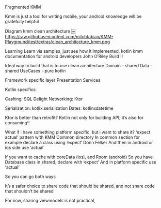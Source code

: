 Fragmented KMM

Kmm is just a tool for writing mobile, your android knowledge will be gratefully helpful

Diagram kmm clean architecture 
￼
https://raw.githubusercontent.com/mitchtabian/KMM-Playground/test/extras/clean_architecture_kmm.png

Learning
Learn via samples, just see how it implemented, kotlin kmm documentation for android developers
John O’Riley
Build !!


Ideal way to build that is to use clean architecture 
Domain - shared
Data - shared
UseCases - pure kotlin

Framework specific layer
Presentation
Services

Kotlin specifics:

Cashing: SQL Delight
Networking: Ktor

Serialization: kotlix.serialization 
Dates: kotlinxdatetime

Ktor is better than retrofit?
Kotlin not only for building API, it’s also for consuming!!

What if i have something platform specific, but i want to share it?
‘expect actual’ pattern with KMM
Common directory
In common section for example declare a class using ‘expect’ Donn Felker
And then in android or ios side use ‘actual’

If you want to cache with coreData (ios), and Room (android)
So you have Database class in shared, declare with ‘expect’
And in platform specific use ‘actual’

So you can go both ways

It’s a safer choice to share code that should be shared, and not share code that shouldn’t be shared


For now, sharing viewmodels is not practical, 

